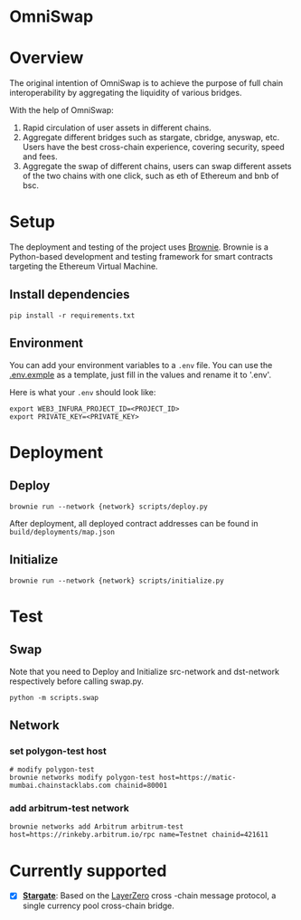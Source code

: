 # OmniSwap

# Overview

The original intention of OmniSwap is to achieve the purpose of full chain interoperability by aggregating the liquidity of various bridges.

With the help of OmniSwap:
1. Rapid circulation of user assets in different chains.
2. Aggregate different bridges such as stargate, cbridge, anyswap, etc. Users have the best cross-chain experience, covering security, speed and fees.
3. Aggregate the swap of different chains, users can swap different assets of the two chains with one click, such as eth of Ethereum and bnb of bsc.

# Setup 

The deployment and testing of the project uses [Brownie](https://eth-brownie.readthedocs.io/en/stable/index.html).
Brownie is a Python-based development and testing framework for smart contracts targeting the Ethereum Virtual Machine.

## Install dependencies

~~~shell
pip install -r requirements.txt
~~~

## Environment

You can add your environment variables to a `.env` file. You can use the [.env.exmple](./.env.example) as a template, just fill in the values and rename it to '.env'. 

Here is what your `.env` should look like:
```shell
export WEB3_INFURA_PROJECT_ID=<PROJECT_ID>
export PRIVATE_KEY=<PRIVATE_KEY>
```

# Deployment

## Deploy 

~~~shell
brownie run --network {network} scripts/deploy.py
~~~

After deployment, all deployed contract addresses can be found in `build/deployments/map.json`


## Initialize

~~~shell
brownie run --network {network} scripts/initialize.py
~~~

# Test

## Swap

Note that you need to Deploy and Initialize src-network and dst-network respectively before calling swap.py.

~~~shell
python -m scripts.swap
~~~

## Network

### set polygon-test host

~~~shell
# modify polygon-test
brownie networks modify polygon-test host=https://matic-mumbai.chainstacklabs.com chainid=80001
~~~

### add arbitrum-test network

~~~shell
brownie networks add Arbitrum arbitrum-test host=https://rinkeby.arbitrum.io/rpc name=Testnet chainid=421611
~~~

# Currently supported

- [X] **[Stargate](https://stargate.finance/)**: Based on the [LayerZero](https://layerzero.network/) cross -chain message protocol, a single currency pool cross-chain bridge.
